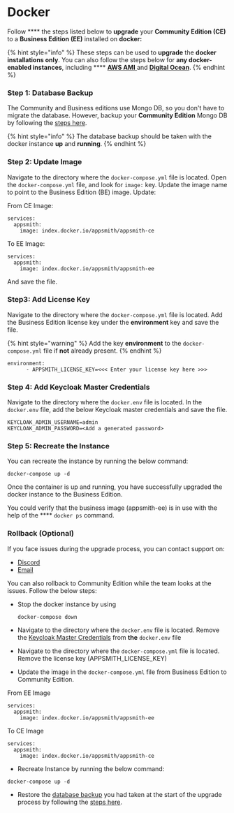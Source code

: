 # Docker

Follow **** the steps listed below to **upgrade** your **Community Edition (CE)** to a **Business Edition (EE)** installed on **docker:**

{% hint style="info" %}
These steps can be used to **upgrade** the **docker installations only**. You can also follow the steps below for **any docker-enabled instances**, including **** [**AWS AMI** ](../aws-ami.md)and [**Digital Ocean**](../digitalocean.md).
{% endhint %}

### **Step 1: Database Backup**

The Community and Business editions use Mongo DB, so you don't have to migrate the database. However, backup your **Community Edition** Mongo DB by following the [steps here](../instance-management.md#export-database).

{% hint style="info" %}
The database backup should be taken with the docker instance **up** and **running**.
{% endhint %}

### **Step 2: Update Image**

Navigate to the directory where the `docker-compose.yml` file is located. Open the `docker-compose.yml` file, and look for `image:` key. Update the image name to point to the Business Edition (BE) image. Update:

From CE Image:

```
services:
  appsmith:
    image: index.docker.io/appsmith/appsmith-ce
```

To EE Image:

```
services:
  appsmith:
    image: index.docker.io/appsmith/appsmith-ee
```

And save the file.

### **Step3: Add License Key**

Navigate to the directory where the `docker-compose.yml` file is located. Add the Business Edition license key under the **environment** key and save the file.

{% hint style="warning" %}
Add the key **environment** to the `docker-compose.yml` file if **not** already present.
{% endhint %}

```
environment:
      - APPSMITH_LICENSE_KEY=<<< Enter your license key here >>>
```

### **Step 4: Add Keycloak Master Credentials**

Navigate to the directory where the `docker.env` file is located. In the `docker.env` file, add the below Keycloak master credentials and save the file.

```
KEYCLOAK_ADMIN_USERNAME=admin
KEYCLOAK_ADMIN_PASSWORD=<Add a generated password>
```

### Step 5: Recreate the Instance

You can recreate the instance by running the below command:

```
docker-compose up -d
```

Once the container is up and running, you have successfully upgraded the docker instance to the Business Edition.

You could verify that the business image (appsmith-ee) is in use with the help of the **** `docker ps` command.

### **Rollback (Optional)**

If you face issues during the upgrade process, you can contact support on:

* [Discord](https://discord.com/invite/rBTTVJp)
* [Email](mailto:support@appsmith.com)

You can also rollback to Community Edition while the team looks at the issues. Follow the below steps:

*   Stop the docker instance by using

    ```
    docker-compose down
    ```
* Navigate to the directory where the `docker.env` file is located. Remove the [Keycloak Master Credentials](docker.md#step-4-add-keycloak-master-credentials) from **the** `docker.env` file
* Navigate to the directory where the `docker-compose.yml` file is located. Remove the license key (APPSMITH\_LICENSE\_KEY)
* Update the image in the `docker-compose.yml` file from Business Edition to Community Edition.

From EE Image

```
services:
  appsmith:
    image: index.docker.io/appsmith/appsmith-ee
```

To CE Image

```
services:
  appsmith:
    image: index.docker.io/appsmith/appsmith-ce
```

* Recreate Instance by running the below command:

```
docker-compose up -d
```

* Restore the [database backup](docker.md#step-1-database-backup) you had taken at the start of the upgrade process by following the [steps here](../instance-management.md#import-database).
